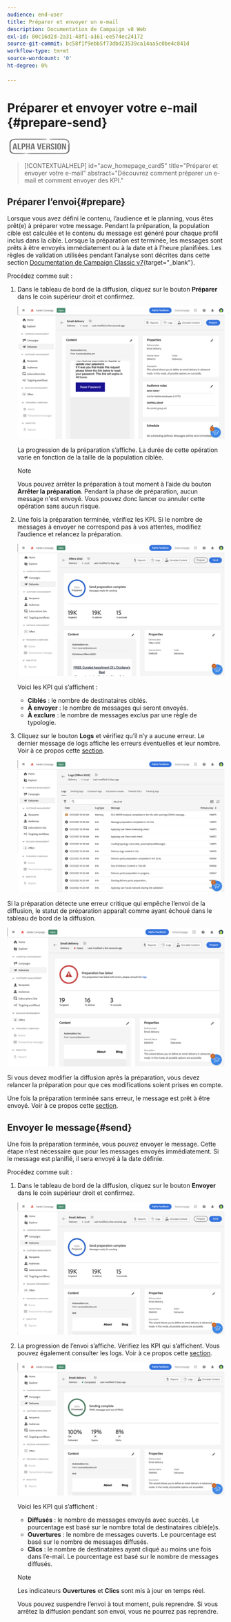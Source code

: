 ```yaml
---
audience: end-user
title: Préparer et envoyer un e-mail
description: Documentation de Campaign v8 Web
exl-id: 80c16d2d-2a31-48f1-a161-ee574ec24172
source-git-commit: bc58f1f9ebb5f73dbd23539ca14aa5c0be4c841d
workflow-type: tm+mt
source-wordcount: '0'
ht-degree: 0%

---
```


# Préparer et envoyer votre e-mail {#prepare-send}

![](../assets/do-not-localize/badge.png)

>[!CONTEXTUALHELP]
>id="acw_homepage_card5"
>title="Préparer et envoyer votre e-mail"
>abstract="Découvrez comment préparer un e-mail et comment envoyer des KPI."

<!--

	show how to prepare and send the email + the live kpis in the dashboard

like acc when preparation, target calculated then send
real time KPIs, not in AJO. similar to ACS.
exclusion logs, causes
-->

<!--
send also KPIs
-->

## Préparer l’envoi{#prepare}

Lorsque vous avez défini le contenu, l’audience et le planning, vous êtes prêt(e) à préparer votre message. Pendant la préparation, la population cible est calculée et le contenu du message est généré pour chaque profil inclus dans la cible. Lorsque la préparation est terminée, les messages sont prêts à être envoyés immédiatement ou à la date et à l’heure planifiées. Les règles de validation utilisées pendant l’analyse sont décrites dans cette section [Documentation de Campaign Classic v7](https://experienceleague.adobe.com/docs/campaign-classic/using/sending-messages/key-steps-when-creating-a-delivery/steps-validating-the-delivery.html?lang=fr#validation-process-with-typologies){target="_blank"}.

Procédez comme suit :

1. Dans le tableau de bord de la diffusion, cliquez sur le bouton **Préparer** dans le coin supérieur droit et confirmez.

   ![](assets/prepare.png)

   La progression de la préparation s’affiche. La durée de cette opération varie en fonction de la taille de la population ciblée.

   >[!NOTE]
   >
   >Vous pouvez arrêter la préparation à tout moment à l’aide du bouton **Arrêter la préparation**. Pendant la phase de préparation, aucun message n&#39;est envoyé. Vous pouvez donc lancer ou annuler cette opération sans aucun risque.

1. Une fois la préparation terminée, vérifiez les KPI. Si le nombre de messages à envoyer ne correspond pas à vos attentes, modifiez l’audience et relancez la préparation.

   ![](assets/prepare2.png)

   Voici les KPI qui s’affichent :

   * **Ciblés** : le nombre de destinataires ciblés.
   * **À envoyer** : le nombre de messages qui seront envoyés.
   * **À exclure** : le nombre de messages exclus par une règle de typologie.

1. Cliquez sur le bouton **Logs** et vérifiez qu’il n’y a aucune erreur. Le dernier message de logs affiche les erreurs éventuelles et leur nombre. Voir à ce propos cette [section](delivery-logs.md).

   ![](assets/prepare-logs.png)

Si la préparation détecte une erreur critique qui empêche l’envoi de la diffusion, le statut de préparation apparaît comme ayant échoué dans le tableau de bord de la diffusion.

![](assets/prepare-error.png)

Si vous devez modifier la diffusion après la préparation, vous devez relancer la préparation pour que ces modifications soient prises en compte.

Une fois la préparation terminée sans erreur, le message est prêt à être envoyé. Voir à ce propos cette [section](#send).

## Envoyer le message{#send}

Une fois la préparation terminée, vous pouvez envoyer le message. Cette étape n’est nécessaire que pour les messages envoyés immédiatement. Si le message est planifié, il sera envoyé à la date définie.

Procédez comme suit :

1. Dans le tableau de bord de la diffusion, cliquez sur le bouton **Envoyer** dans le coin supérieur droit et confirmez.

   ![](assets/send.png)

1. La progression de l’envoi s’affiche. Vérifiez les KPI qui s’affichent. Vous pouvez également consulter les logs. Voir à ce propos cette [section](delivery-logs.md).

   ![](assets/send2.png)

   Voici les KPI qui s’affichent :

   * **Diffusés** : le nombre de messages envoyés avec succès. Le pourcentage est basé sur le nombre total de destinataires ciblé(e)s.
   * **Ouvertures** : le nombre de messages ouverts. Le pourcentage est basé sur le nombre de messages diffusés.
   * **Clics** : le nombre de destinataires ayant cliqué au moins une fois dans l’e-mail. Le pourcentage est basé sur le nombre de messages diffusés.

   >[!NOTE]
   >
   >Les indicateurs **Ouvertures** et **Clics** sont mis à jour en temps réel.

   Vous pouvez suspendre l’envoi à tout moment, puis reprendre. Si vous arrêtez la diffusion pendant son envoi, vous ne pourrez pas reprendre.
